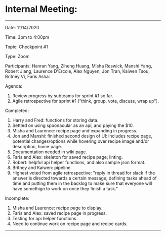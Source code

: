 # Internal Meeting:
_________________________

Date: 11/14/2020

Time: 3pm to 4:00pm

Topic: Checkpoint #1

Type: Zoom

Participants: 
Hanran Yang, Ziheng Huang, Misha Reswick, Manshi Yang, Robert Jiang, 
Laurence D'Ercole, Alex Nguyen, Jon Tran, Kaiwen Tsou, Britney Vi, Faris Ashai

Agenda:
1. Review progress by subteams for sprint #1 so far.
2. Agile retrospective for sprint #1 ("think, group, vote, discuss, wrap up").

Completed:
1. Harry and Fred: functions for storing data.
2. Settled on using spoonacular as an api, and paying the $10.
3. Misha and Laurence: recipe page and expanding in progress.
4. Jon and Manshi: finished second design of UI: includes recipe page,
potential changes/options while hovering over recipe image and/or description,
home page.
5. Documentation needed in wiki page.
6. Faris and Alex: skeleton for saved recipe page; linting.
7. Robert: helpful api helper functions, and also sample json format.
8. Britney and Kaiwen: pipeline.
9. Highest voted from agile retrospective: 
"reply in thread for slack if the answer is directed towards
a certain message; defining tasks ahead of time and putting them in the backlog to make sure that
everyone will have somethign to work on once they finish a task."


Incomplete:
1. Misha and Laurence: recipe page to display.
2. Faris and Alex: saved recipe page in progress.
3. Testing for api helper functions.
4. Need to continue work on recipe page and recipe cards.
_________________________